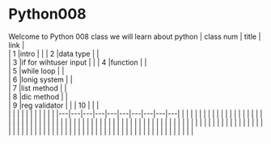 # Python008
Welcome to Python 008 class
 we will learn   about python
|  class num |   title                |  link |  
|  1         |intro                   |       |
|  2         |data type               |       |  
|  3         |if for wihtuser input   |       |
|  4         |function                |       |   
|  5         |while loop              |       |   
|  6         |lonig system            |       |  
|  7         |list method             |       |    
|  8         |dic method              |       |  
|  9         |reg validator           |       |
|  10        |   |   |   
|   |   |   |   |   |   |   |   |   |   |
|---|---|---|---|---|---|---|---|---|---|
|   |   |   |   |   |   |   |   |   |   |
|   |   |   |   |   |   |   |   |   |   |
|   |   |   |   |   |   |   |   |   |   |
|   |   |   |   |   |   |   |   |   |   |
|   |   |   |   |   |   |   |   |   |   |
|   |   |   |   |   |   |   |   |   |   |
|   |   |   |   |   |   |   |   |   |   |
|   |   |   |   |   |   |   |   |   |   |
|   |   |   |   |   |   |   |   |   |   |
|   |   |   |   |   |   |   |   |   |   |
|   |   |   |   |   |   |   |   |   |   |
